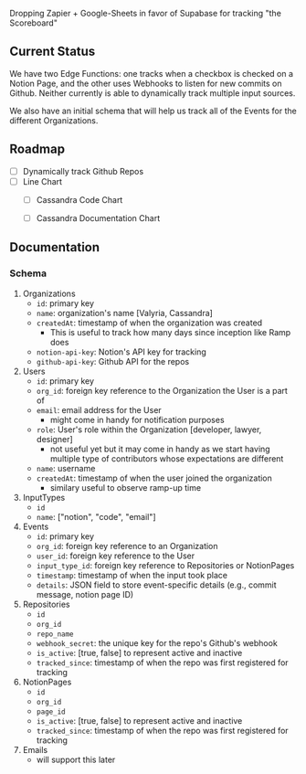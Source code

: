 Dropping Zapier + Google-Sheets in favor of Supabase for tracking "the Scoreboard"

## Current Status 

We have two Edge Functions: one tracks when a checkbox is checked on a Notion Page, and the other uses Webhooks to listen for new commits on Github. Neither currently is able to dynamically track multiple input sources. 

We also have an initial schema that will help us track all of the Events for the different Organizations.

## Roadmap

- [ ] Dynamically track Github Repos
- [ ] Line Chart
    - [ ] Cassandra Code Chart
    - [ ] Cassandra Documentation Chart


## Documentation 

### Schema

1. Organizations
    - `id`: primary key 
    - `name`: organization's name [Valyria, Cassandra]
    - `createdAt`: timestamp of when the organization was created
        - This is useful to track how many days since inception like Ramp does 
    - `notion-api-key`: Notion's API key for tracking
    - `github-api-key`: Github API for the repos 
2. Users
    - `id`: primary key 
    - `org_id`: foreign key reference to the Organization the User is a part of
    - `email`: email address for the User
        - might come in handy for notification purposes 
    - `role`: User's role within the Organization [developer, lawyer, designer]
        - not useful yet but it may come in handy as we start having multiple type of contributors whose expectations are different 
    - `name`: username 
    - `createdAt`: timestamp of when the user joined the organization 
        - similary useful to observe ramp-up time 
3. InputTypes 
    - `id`
    - `name`: ["notion", "code", "email"]
4. Events
    - `id`: primary key 
    - `org_id`: foreign key reference to an Organization 
    - `user_id`: foreign key reference to the User
    - `input_type_id`: foreign key reference to Repositories or NotionPages
    - `timestamp`: timestamp of when the input took place
    - `details`: JSON field to store event-specific details (e.g., commit message, notion page ID)
5. Repositories
    - `id`
    - `org_id`
    - `repo_name`
    - `webhook_secret`: the unique key for the repo's Github's webhook
    - `is_active`: [true, false] to represent active and inactive
    - `tracked_since`: timestamp of when the repo was first registered for tracking
6. NotionPages
    - `id`
    - `org_id`
    - `page_id`
    - `is_active`: [true, false] to represent active and inactive
    - `tracked_since`: timestamp of when the repo was first registered for tracking
7. Emails
    - will support this later